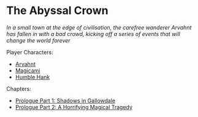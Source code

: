 # The Abyssal Crown
 
*In a small town at the edge of civilisation, the carefree wanderer Arvahnt has fallen in with a bad crowd, kicking off a series of events that will change the world forever*
 
Player Characters:  
-  [Arvahnt](/characters/arvahnt)  
-  [Magicami](/characters/magicami)  
-  [Humble Hank](/characters/humble-hank)
 
Chapters:  
- [Prologue Part 1: Shadows in Gallowdale](https://graveyard-world.obsidianportal.com/adventure-log/prologue-part-1)  
- [Prologue Part 2: A Horrifying Magical Tragedy](https://graveyard-world.obsidianportal.com/adventure-log/prologue-part-2)
 